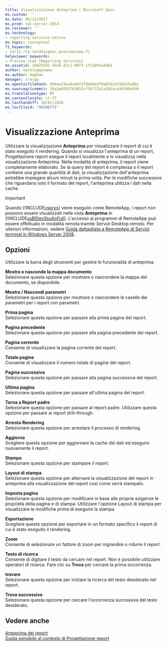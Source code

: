 ```yaml
---
title: Visualizzazione Anteprima | Microsoft Docs
ms.custom: ''
ms.date: 06/13/2017
ms.prod: sql-server-2014
ms.reviewer: ''
ms.technology:
- reporting-services-native
ms.topic: conceptual
f1_keywords:
- sql12.rtp.rptdesigner.previewview.f1
helpviewer_keywords:
- Preview view [Reporting Services]
ms.assetid: 108255d1-5be8-47c1-80f3-1f2a055e4d02
author: markingmyname
ms.author: maghan
manager: craigg
ms.openlocfilehash: 89bea23ea4add737dbd9edf9a02d147abb35adbc
ms.sourcegitcommit: 3da2edf82763852cff6772a1a282ace3034b4936
ms.translationtype: MT
ms.contentlocale: it-IT
ms.lasthandoff: 10/02/2018
ms.locfileid: "48206771"
---
```

# <a name="preview-view"></a>Visualizzazione Anteprima
  Utilizzare la visualizzazione **Anteprima** per visualizzare il report di cui è stato eseguito il rendering. Quando si visualizza l'anteprima di un report, Progettazione report esegue il report localmente e lo visualizza nella visualizzazione Anteprima. Nella modalità di anteprima, il report viene completamente elaborato. Se la query del report è complessa o il report contiene una grande quantità di dati, la visualizzazione dell'anteprima potrebbe impiegare alcuni minuti la prima volta. Per le modifiche successive che riguardano solo il formato del report, l'anteprima utilizza i dati nella cache.  
  
> [!IMPORTANT]  
>  Quando [!INCLUDE[vsprvs](../../includes/vsprvs-md.md)] viene eseguito come RemoteApp, i report non possono essere visualizzati nella vista **Anteprima** in [!INCLUDE[ssBIDevStudioFull](../../includes/ssbidevstudiofull-md.md)]. L'accesso ai programmi di RemoteApp può essere effettuato in modalità remota tramite Servizi Desktop remoto. Per ulteriori informazioni, vedere [Guida dettagliata a RemoteApp di Servizi terminal in Windows Server 2008](http://technet.microsoft.com/library/cc730673\(WS.10\).aspx).  
  
## <a name="options"></a>Opzioni  
 Utilizzare la barra degli strumenti per gestire le funzionalità di anteprima.  
  
 **Mostra o nasconde la mappa documento**  
 Selezionare questa opzione per mostrare o nascondere la mappa del documento, se disponibile.  
  
 **Mostra / Nascondi parametri**  
 Selezionare questa opzione per mostrare o nascondere le caselle dei parametri per i report con parametri.  
  
 **Prima pagina**  
 Selezionare questa opzione per passare alla prima pagina del report.  
  
 **Pagina precedente**  
 Selezionare questa opzione per passare alla pagina precedente del report.  
  
 **Pagina corrente**  
 Consente di visualizzare la pagina corrente del report.  
  
 **Totale pagine**  
 Consente di visualizzare il numero totale di pagine del report.  
  
 **Pagina successiva**  
 Selezionare questa opzione per passare alla pagina successiva del report.  
  
 **Ultima pagina**  
 Selezionare questa opzione per passare all'ultima pagina del report.  
  
 **Torna a Report padre**  
 Selezionare questa opzione per passare al report padre. Utilizzare questa opzione per passare ai report drill-through.  
  
 **Arresta Rendering**  
 Selezionare questa opzione per arrestare il processo di rendering.  
  
 **Aggiorna**  
 Scegliere questa opzione per aggiornare la cache dei dati ed eseguire nuovamente il report.  
  
 **Stampa**  
 Selezionare questa opzione per stampare il report.  
  
 **Layout di stampa**  
 Selezionare questa opzione per alternare la visualizzazione del report in anteprima alla visualizzazione del report così come verrà stampato.  
  
 **Imposta pagina**  
 Selezionare questa opzione per modificare in base alle proprie esigenze le proprietà della pagina e di stampa. Utilizzare l'opzione Layout di stampa per visualizzare le modifiche prima di eseguire la stampa.  
  
 **Esportazione**  
 Scegliere questa opzione per esportare in un formato specifico il report di cui è stato eseguito il rendering.  
  
 **Zoom**  
 Consente di selezionare un fattore di zoom per ingrandire o ridurre il report.  
  
 **Testo di ricerca**  
 Consente di digitare il testo da cercare nel report. Non è possibile utilizzare operatori di ricerca. Fare clic su **Trova** per cercare la prima occorrenza.  
  
 **trovare**  
 Selezionare questa opzione per iniziare la ricerca del testo desiderato nel report.  
  
 **Trova successivo**  
 Selezionare questa opzione per cercare l'occorrenza successiva del testo desiderato.  
  
## <a name="see-also"></a>Vedere anche  
 [Anteprima dei report](../reports/previewing-reports.md)   
 [Guida sensibile al contesto di Progettazione report](report-designer-f1-help.md)  
  
  
